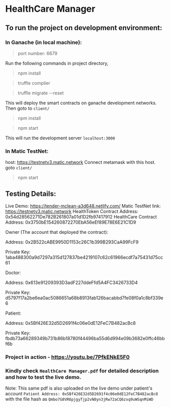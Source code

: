 # HealthCare Manager

## To run the project on development environment:

### In Ganache (in local machine):
> port number: 6679

Run the following commands in project directory,

> npm install

> truffle compiler

> truffle migrate --reset

This will deploy the smart contracts on ganache development networks. Then goto to `client/`

> npm install

> npm start

This will run the development server `localhost:3000`

### In Matic TestNet:
host: https://testnetv3.matic.network
Connect metamask with this host.
goto `client/`

> npm start

## Testing Details:

Live Demo: https://tender-mclean-a3d648.netlify.com/
Matic TestNet link: https://testnetv3.matic.network
HealthToken Contract Address: 0x54d28562271De782B261807a01d1D2fb97417912
HealthCare Contract Address: 0x3750bE154260872270EbA56eEf89E78E6E21C1D9 

Owner (The account that deployed the contract):

Address:  0x2B522cABE9950D1153c26C1b399B293CaA99FcF9

Private Key: 1aba488300a9d7297a315d127837be4219107c62c61966ecdf7a75431d75cc61

Doctor:  

Address: 0x613e91209393D3adF227ddeFfd5A4FC3426733D4

Private Key: d5797f17a2be6ea0ac5086651a68b8913fab126bacabbd7fe08f0a1c8bf339e6

Patient: 

Address: 0x5Bf426E32d5D2691f4c06e0dE12FeC7B482acBc8

Private Key: fbdb73a66289349b731b86b18780f44496ba55d6d994e09b3682e0ffc46bbf6b

### Project in action - https://youtu.be/7PfkENkE5F0

### Kindly check `HealthCare Manager.pdf` for detailed description and how to test the live demo.
Note: This same pdf is also uploaded on the live demo under patient's account `Patient Address: 0x5Bf426E32d5D2691f4c06e0dE12FeC7B482acBc8` with the file hash as `Qmbo7G8VR6pjgyTjp2vN8yn3jRw72aCQ6zxq9uWSqnMiWD`

